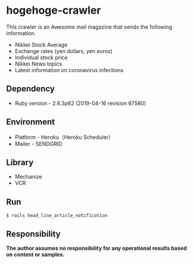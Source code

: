 # hogehoge-crawler<br>
This crawler is an Awesome mail magazine that sends the following information.<br>
- Nikkei Stock Average<br>
- Exchange rates (yen dollars, yen euros)<br>
- Individual stock price<br>
- Nikkei News topics<br>
- Latest information on coronavirus infections<br>

## Dependency<br>
* Ruby version - 2.6.3p62 (2019-04-16 revision 67580)<br>

## Environment<br>
* Platform - Heroku（Heroku Scheduler）<br>
* Mailer - SENDGRID<br>

## Library<br>
* Mechanize<br>
* VCR<br>

## Run<br>
  ```
  $ rails head_line_article_notification
  ```

## Responsibility<br>
**The author assumes no responsibility for any operational results based on content or samples.**

